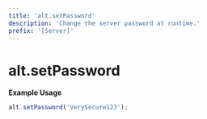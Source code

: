 ```yaml
---
title: 'alt.setPassword'
description: 'Change the server password at runtime.'
prefix: '[Server]'
---
```


# alt.setPassword

**Example Usage**

```js
alt.setPassword('VerySecure123');
```
